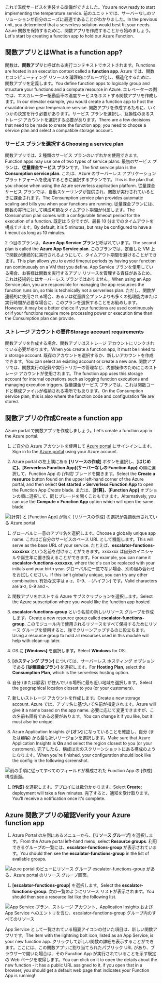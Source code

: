 <span data-ttu-id="8cc3d-101">これで温度サービスを実装する準備ができました。</span><span class="sxs-lookup"><span data-stu-id="8cc3d-101">You are now ready to start implementing the temperature service.</span></span> <span data-ttu-id="8cc3d-102">前のユニットでは、サーバーなしのソリューションが自分のニーズに最適であることがわかりました。</span><span class="sxs-lookup"><span data-stu-id="8cc3d-102">In the previous unit, you determined that a serverless solution would best fit your needs.</span></span> <span data-ttu-id="8cc3d-103">Azure 関数を保持するために、関数アプリを作成することから始めましょう。</span><span class="sxs-lookup"><span data-stu-id="8cc3d-103">Let's start by creating a function app to hold our Azure Function.</span></span>

## <a name="what-is-a-function-app"></a><span data-ttu-id="8cc3d-104">関数アプリとは</span><span class="sxs-lookup"><span data-stu-id="8cc3d-104">What is a function app?</span></span>
<span data-ttu-id="8cc3d-105">関数は、**関数アプリ**と呼ばれる実行コンテキストでホストされます。</span><span class="sxs-lookup"><span data-stu-id="8cc3d-105">Functions are hosted in an execution context called a **function app**.</span></span> <span data-ttu-id="8cc3d-106">Azure では、関数とコンピューティング リソースを論理的にグループ化し、構造化するために、関数アプリを定義します。</span><span class="sxs-lookup"><span data-stu-id="8cc3d-106">You define function apps to logically group and structure your functions and a compute resource in Azure.</span></span> <span data-ttu-id="8cc3d-107">エレベーターの例では、エスカレーター駆動歯車の温度サービスをホストする関数アプリを作成します。</span><span class="sxs-lookup"><span data-stu-id="8cc3d-107">In our elevator example, you would create a function app to host the escalator drive gear temperature service.</span></span> <span data-ttu-id="8cc3d-108">関数アプリを作成するために、いくつかの決定を行う必要があります。サービス プランを選択し、互換性のあるストレージ アカウントを選択する必要があります。</span><span class="sxs-lookup"><span data-stu-id="8cc3d-108">There are a few decisions that need to be made to create the function app; you need to choose a service plan and select a compatible storage account.</span></span>

### <a name="choosing-a-service-plan"></a><span data-ttu-id="8cc3d-109">サービス プランを選択する</span><span class="sxs-lookup"><span data-stu-id="8cc3d-109">Choosing a service plan</span></span>
<span data-ttu-id="8cc3d-110">関数アプリでは、2 種類のサービス プランのいずれかを使用できます。</span><span class="sxs-lookup"><span data-stu-id="8cc3d-110">Function apps may use one of two types of service plans.</span></span> <span data-ttu-id="8cc3d-111">最初のサービス プランは、**従量課金サービス プラン**です。</span><span class="sxs-lookup"><span data-stu-id="8cc3d-111">The first service plan is the **Consumption service plan**.</span></span> <span data-ttu-id="8cc3d-112">これは、Azure のサーバーレス アプリケーション プラットフォームを使用するときに選択するプランです。</span><span class="sxs-lookup"><span data-stu-id="8cc3d-112">This is the plan that you choose when using the Azure serverless application platform.</span></span> <span data-ttu-id="8cc3d-113">従量課金サービス プランでは、自動スケーリングが提供され、関数が実行されているときに課金されます。</span><span class="sxs-lookup"><span data-stu-id="8cc3d-113">The Consumption service plan provides automatic scaling and bills you when your functions are running.</span></span> <span data-ttu-id="8cc3d-114">従量課金プランには、関数の実行に対して構成可能なタイムアウト期間が付属します。</span><span class="sxs-lookup"><span data-stu-id="8cc3d-114">The Consumption plan comes with a configurable timeout period for the execution of a function.</span></span> <span data-ttu-id="8cc3d-115">既定は 5 分ですが、最長 10 分までのタイムアウトを構成できます。</span><span class="sxs-lookup"><span data-stu-id="8cc3d-115">By default, it is 5 minutes, but may be configured to have a timeout as long as 10 minutes.</span></span> 

<span data-ttu-id="8cc3d-116">2 つ目のプランは、**Azure App Service プラン**と呼ばれています。</span><span class="sxs-lookup"><span data-stu-id="8cc3d-116">The second plan is called the **Azure App Service plan**.</span></span> <span data-ttu-id="8cc3d-117">このプランでは、定義した VM 上で関数が連続的に実行されるようにして、タイムアウト期間を避けることができます。</span><span class="sxs-lookup"><span data-stu-id="8cc3d-117">This plan allows you to avoid timeout periods by having your function run continuously on a VM that you define.</span></span> <span data-ttu-id="8cc3d-118">App Service プランを使用している場合、お客様は関数を実行するアプリ リソースを管理する責任があるため、これは技術的にはサーバーレス プランではありません。</span><span class="sxs-lookup"><span data-stu-id="8cc3d-118">When using an App Service plan, you are responsible for managing the app resources the function runs on, so this is technically not a serverless plan.</span></span> <span data-ttu-id="8cc3d-119">ただし、関数が連続的に使用される場合、あるいは従量課金プランよりも多くの処理能力または実行時間が必要な場合に、このプランを選択することをお勧めします。</span><span class="sxs-lookup"><span data-stu-id="8cc3d-119">However, it may be a better choice if your functions are used continuously or if your functions require more processing power or execution time than the Consumption plan can provide.</span></span> 

### <a name="storage-account-requirements"></a><span data-ttu-id="8cc3d-120">ストレージ アカウントの要件</span><span class="sxs-lookup"><span data-stu-id="8cc3d-120">Storage account requirements</span></span>
<span data-ttu-id="8cc3d-121">関数アプリを作成する場合、関数アプリはストレージ アカウントにリンクされている必要があります。</span><span class="sxs-lookup"><span data-stu-id="8cc3d-121">When you create a function app, it must be linked to a storage account.</span></span> <span data-ttu-id="8cc3d-122">既存のアカウントを選択するか、新しいアカウントを作成できます。</span><span class="sxs-lookup"><span data-stu-id="8cc3d-122">You can select an existing account or create a new one.</span></span> <span data-ttu-id="8cc3d-123">関数アプリでは、関数実行の記録や実行トリガーの管理など、内部操作のためにこのストレージ アカウントが使用されます。</span><span class="sxs-lookup"><span data-stu-id="8cc3d-123">The function app uses this storage account for internal operations such as logging function executions and managing execution triggers.</span></span> <span data-ttu-id="8cc3d-124">従量課金サービス プランでは、これは関数コードと構成ファイルが格納される場所でもあります。</span><span class="sxs-lookup"><span data-stu-id="8cc3d-124">On the Consumption service plan, this is also where the function code and configuration file are stored.</span></span>

## <a name="create-a-function-app"></a><span data-ttu-id="8cc3d-125">関数アプリの作成</span><span class="sxs-lookup"><span data-stu-id="8cc3d-125">Create a function app</span></span>
<span data-ttu-id="8cc3d-126">Azure portal で関数アプリを作成しましょう。</span><span class="sxs-lookup"><span data-stu-id="8cc3d-126">Let's create a function app in the Azure portal.</span></span>

1. <span data-ttu-id="8cc3d-127">ご自分の Azure アカウントを使用して [Azure portal](https://portal.azure.com?azure-portal=true) にサインインします。</span><span class="sxs-lookup"><span data-stu-id="8cc3d-127">Sign in to the [Azure portal](https://portal.azure.com?azure-portal=true) using your Azure account.</span></span>

1. <span data-ttu-id="8cc3d-128">Azure portal の左上隅にある **[リソースの作成]** ボタンを選択し、**[はじめに]、[Serverless Function App]\(サーバーなしの Function App\)** の順に選択して、Function App の *[作成]* ブレードを開きます。</span><span class="sxs-lookup"><span data-stu-id="8cc3d-128">Select the **Create a resource** button found on the upper left-hand corner of the Azure portal, and then select **Get started > Serverless Function App** to open the Function App *Create* blade.</span></span> <span data-ttu-id="8cc3d-129">または、**[計算]、[Function App]** オプションの順に選択して、同じブレードを開くこともできます。</span><span class="sxs-lookup"><span data-stu-id="8cc3d-129">Alternatively, you can use the **Compute > Function App** option which will open the same blade.</span></span>
  
  ![[計算] と [Function App] が続く *[リソースの作成]* の選択が強調表示されている Azure portal](../media-draft/3-create-function-app-blade.png)

1. <span data-ttu-id="8cc3d-131">グローバルに一意のアプリ名を選択します。</span><span class="sxs-lookup"><span data-stu-id="8cc3d-131">Choose a globally unique app name.</span></span> <span data-ttu-id="8cc3d-132">これはご自分のサービスのベース URL として機能します。</span><span class="sxs-lookup"><span data-stu-id="8cc3d-132">This will serve as the base URL of your service.</span></span> <span data-ttu-id="8cc3d-133">たとえば、**escalator-functions-xxxxxxx** という名前を付けることができます。xxxxxxx は自分のイニシャルや誕生年に置き換えることができます。</span><span class="sxs-lookup"><span data-stu-id="8cc3d-133">For example, you can name it **escalator-functions-xxxxxxx**, where the x's can be replaced with your initials and your birth year.</span></span> <span data-ttu-id="8cc3d-134">グローバルに一意でない場合、別の組み合わせをお試しください。</span><span class="sxs-lookup"><span data-stu-id="8cc3d-134">If this isn't globally unique, you can try any other combination.</span></span> <span data-ttu-id="8cc3d-135">有効な文字は a-z、0-9、- (ハイフン) です。</span><span class="sxs-lookup"><span data-stu-id="8cc3d-135">Valid characters are a-z, 0-9 and -.</span></span>

1. <span data-ttu-id="8cc3d-136">関数アプリをホストする Azure サブスクリプションを選択します。</span><span class="sxs-lookup"><span data-stu-id="8cc3d-136">Select the Azure subscription where you would like the function app hosted.</span></span>

1. <span data-ttu-id="8cc3d-137">**escalator-functions-group** という名前の新しいリソース グループを作成します。</span><span class="sxs-lookup"><span data-stu-id="8cc3d-137">Create a new resource group called **escalator-functions-group**.</span></span> <span data-ttu-id="8cc3d-138">このモジュール内で使用されるリソースをすべて保持するためにリソース グループを使用すると、後でクリーンアップするのに役立ちます。</span><span class="sxs-lookup"><span data-stu-id="8cc3d-138">Using a resource group to hold all resources used in this module will help with clean-up later.</span></span>

1. <span data-ttu-id="8cc3d-139">OS に **[Windows]** を選択します。</span><span class="sxs-lookup"><span data-stu-id="8cc3d-139">Select **Windows** for OS.</span></span>

1. <span data-ttu-id="8cc3d-140">**[ホスティング プラン]** については、サーバーレス ホスティング オプションである **[従量課金プラン]** を選択します。</span><span class="sxs-lookup"><span data-stu-id="8cc3d-140">For **Hosting Plan**, select the **Consumption Plan**, which is the serverless hosting option.</span></span>

1. <span data-ttu-id="8cc3d-141">自分 (または顧客) が住んでいる場所に最も近い地域を選択します。</span><span class="sxs-lookup"><span data-stu-id="8cc3d-141">Select the geographical location closest to you (or your customers).</span></span>

1. <span data-ttu-id="8cc3d-142">新しいストレージ アカウントを作成します。</span><span class="sxs-lookup"><span data-stu-id="8cc3d-142">Create a new storage account.</span></span> <span data-ttu-id="8cc3d-143">Azure では、アプリ名に基づいて名前が指定されます。</span><span class="sxs-lookup"><span data-stu-id="8cc3d-143">Azure will give it a name based on the app name.</span></span> <span data-ttu-id="8cc3d-144">必要に応じて変更できますが、この名前も固有である必要があります。</span><span class="sxs-lookup"><span data-stu-id="8cc3d-144">You can change it if you like, but it must also be unique.</span></span>

1. <span data-ttu-id="8cc3d-145">Azure Application Insights が **[オン]** になっていることを確認し、自分 (または顧客) から最も近いリージョンを選択します。</span><span class="sxs-lookup"><span data-stu-id="8cc3d-145">Make sure that Azure Application Insights is **On** and select the region closest to you (or your customers).</span></span>
<span data-ttu-id="8cc3d-146">完了したら、構成は次のスクリーンショットにある構成のようになります。</span><span class="sxs-lookup"><span data-stu-id="8cc3d-146">When you're finished, your configuration should look like the config in the following screenshot.</span></span>

  ![前の手順に従ってすべてのフィールドが構成された Function App の *[作成]* 構成画面。](../media-draft/3-create-function-app-settings.png)

1. <span data-ttu-id="8cc3d-148">**[作成]** を選択します。デプロイには数分かかります。</span><span class="sxs-lookup"><span data-stu-id="8cc3d-148">Select **Create**; deployment will take a few minutes.</span></span> <span data-ttu-id="8cc3d-149">完了すると、通知を受け取ります。</span><span class="sxs-lookup"><span data-stu-id="8cc3d-149">You'll receive a notification once it's complete.</span></span>

## <a name="verify-your-azure-function-app"></a><span data-ttu-id="8cc3d-150">Azure 関数アプリの確認</span><span class="sxs-lookup"><span data-stu-id="8cc3d-150">Verify your Azure function app</span></span>

1. <span data-ttu-id="8cc3d-151">Azure Portal の左側にあるメニューから、**[リソース グループ]** を選択します。</span><span class="sxs-lookup"><span data-stu-id="8cc3d-151">From the Azure portal left-hand menu, select **Resource groups**.</span></span> <span data-ttu-id="8cc3d-152">利用できるグループの一覧には、**escalator-functions-group** が表示されています。</span><span class="sxs-lookup"><span data-stu-id="8cc3d-152">You should then see the **escalator-functions-group** in the list of available groups.</span></span>

  ![Azure portal のビューにリソース グループ escalator-functions-group がある、Azure portal のリソース グループ画面。](../media-draft/3-resource-group.png)

1. <span data-ttu-id="8cc3d-154">**[escalator-functions-group]** を選択します。</span><span class="sxs-lookup"><span data-stu-id="8cc3d-154">Select the **escalator-functions-group**.</span></span> <span data-ttu-id="8cc3d-155">次の一覧のようにリソース リストが表示されます。</span><span class="sxs-lookup"><span data-stu-id="8cc3d-155">You should then see a resource list like the following list.</span></span>
  
  ![App Service プラン、ストレージ アカウント、Application Insights および App Service へのエントリを含む、escalator-functions-group グループ内のすべてのリソース](../media-draft/3-resource-list.png)

<span data-ttu-id="8cc3d-157">App Service として一覧されている稲妻アイコンの付いた項目は、新しい関数アプリです。</span><span class="sxs-lookup"><span data-stu-id="8cc3d-157">The item with the lightning bolt icon, listed as an App Service, is your new function app.</span></span> <span data-ttu-id="8cc3d-158">クリックして新しい関数の詳細を表示することができます。ここには、この関数アプリに割り当てられたパブリック URL があり、ブラウザーで開いた場合は、その Function App が実行されていることを示す既定の Web ページを取得します。</span><span class="sxs-lookup"><span data-stu-id="8cc3d-158">You can click on it to open the details about the new function - it has a public URL assigned to it, if you open that in a browser, you should get a default web page that indicates your Function App is running!</span></span>
